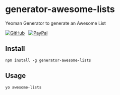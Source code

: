 # generator-awesome-lists

Yeoman Generator to generate an Awesome List

[![GitHub](https://srv-cdn.himpfen.io/badges/github/github-square-large.svg)](https://clicksrv.net/3L) &nbsp; [![PayPal](https://srv-cdn.himpfen.io/badges/buymeacoffee/buymeacoffee-square-large.svg)](https://clicksrv.net/3M)

## Install

```
npm install -g generator-awesome-lists
```

## Usage

```
yo awesome-lists
```
